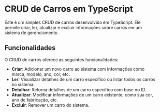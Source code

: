 # CRUD de Carros em TypeScript

Este é um simples CRUD de carros desenvolvido em TypeScript. Ele permite criar, ler, atualizar e excluir informações sobre carros em um sistema de gerenciamento.

## Funcionalidades

O CRUD de carros oferece as seguintes funcionalidades:

- **Criar**: Adicionar um novo carro ao sistema com informações como marca, modelo, ano, cor, etc.
- **Ler**: Visualizar detalhes de um carro específico ou listar todos os carros no sistema.
- **Detalhar**: Retorna detalhes de um carro específico com base no ID.
- **Atualizar**: Modificar informações de um carro existente, como sua cor, ano de fabricação, etc.
- **Excluir**: Remover um carro do sistema.
